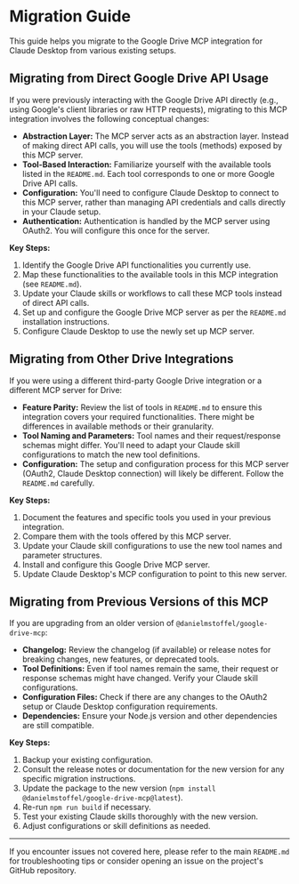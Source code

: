 # Migration Guide

This guide helps you migrate to the Google Drive MCP integration for Claude Desktop from various existing setups.

## Migrating from Direct Google Drive API Usage

If you were previously interacting with the Google Drive API directly (e.g., using Google's client libraries or raw HTTP requests), migrating to this MCP integration involves the following conceptual changes:

- **Abstraction Layer:** The MCP server acts as an abstraction layer. Instead of making direct API calls, you will use the tools (methods) exposed by this MCP server.
- **Tool-Based Interaction:** Familiarize yourself with the available tools listed in the `README.md`. Each tool corresponds to one or more Google Drive API calls.
- **Configuration:** You'll need to configure Claude Desktop to connect to this MCP server, rather than managing API credentials and calls directly in your Claude setup.
- **Authentication:** Authentication is handled by the MCP server using OAuth2. You will configure this once for the server.

**Key Steps:**
1.  Identify the Google Drive API functionalities you currently use.
2.  Map these functionalities to the available tools in this MCP integration (see `README.md`).
3.  Update your Claude skills or workflows to call these MCP tools instead of direct API calls.
4.  Set up and configure the Google Drive MCP server as per the `README.md` installation instructions.
5.  Configure Claude Desktop to use the newly set up MCP server.

## Migrating from Other Drive Integrations

If you were using a different third-party Google Drive integration or a different MCP server for Drive:

- **Feature Parity:** Review the list of tools in `README.md` to ensure this integration covers your required functionalities. There might be differences in available methods or their granularity.
- **Tool Naming and Parameters:** Tool names and their request/response schemas might differ. You'll need to adapt your Claude skill configurations to match the new tool definitions.
- **Configuration:** The setup and configuration process for this MCP server (OAuth2, Claude Desktop connection) will likely be different. Follow the `README.md` carefully.

**Key Steps:**
1.  Document the features and specific tools you used in your previous integration.
2.  Compare them with the tools offered by this MCP server.
3.  Update your Claude skill configurations to use the new tool names and parameter structures.
4.  Install and configure this Google Drive MCP server.
5.  Update Claude Desktop's MCP configuration to point to this new server.

## Migrating from Previous Versions of this MCP

If you are upgrading from an older version of `@danielmstoffel/google-drive-mcp`:

- **Changelog:** Review the changelog (if available) or release notes for breaking changes, new features, or deprecated tools.
- **Tool Definitions:** Even if tool names remain the same, their request or response schemas might have changed. Verify your Claude skill configurations.
- **Configuration Files:** Check if there are any changes to the OAuth2 setup or Claude Desktop configuration requirements.
- **Dependencies:** Ensure your Node.js version and other dependencies are still compatible.

**Key Steps:**
1.  Backup your existing configuration.
2.  Consult the release notes or documentation for the new version for any specific migration instructions.
3.  Update the package to the new version (`npm install @danielmstoffel/google-drive-mcp@latest`).
4.  Re-run `npm run build` if necessary.
5.  Test your existing Claude skills thoroughly with the new version.
6.  Adjust configurations or skill definitions as needed.

---

If you encounter issues not covered here, please refer to the main `README.md` for troubleshooting tips or consider opening an issue on the project's GitHub repository.
